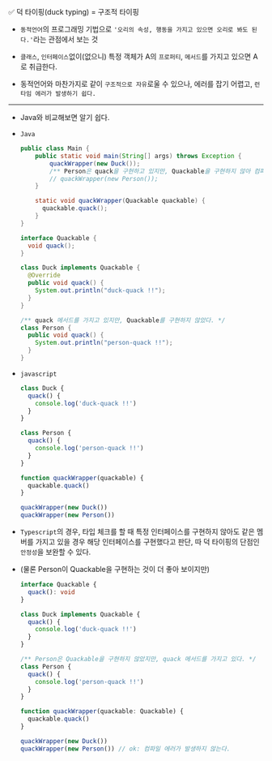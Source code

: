 ✅ 덕 타이핑(duck typing) = 구조적 타이핑

* `동적언어`의 프로그래밍 기법으로 `'오리의 속성, 행동을 가지고 있으면 오리로 봐도 된다.'`라는 관점에서 보는 것

* `클래스`, `인터페이스`없이(없으니) 특정 객체가 A의 `프로퍼티`, `메서드`를 가지고 있으면 A로 취급한다.

* 동적언어와 마찬가지로 같이 `구조적으로 자유`로울 수 있으나, 에러를 잡기 어렵고, `런타임 에러가 발생하기 쉽다.`

<hr />

* Java와 비교해보면 알기 쉽다.
* `Java`
  ```java
  public class Main {
      public static void main(String[] args) throws Exception {
          quackWrapper(new Duck());
          /** Person은 quack을 구현하고 있지만, Quackable을 구현하지 않아 컴파일 에러를 발생시킽다. */
          // quackWrapper(new Person());
      }

      static void quackWrapper(Quackable quackable) {
        quackable.quack();
      }
  }

  interface Quackable {
    void quack();
  }

  class Duck implements Quackable {
    @Override
    public void quack() {
      System.out.println("duck-quack !!");
    }
  }

  /** quack 메서드를 가지고 있지만, Quackable를 구현하지 않았다. */
  class Person {
    public void quack() {
      System.out.println("person-quack !!");
    }
  }
  ```

* `javascript`
  ```javascript
  class Duck {
    quack() {
      console.log('duck-quack !!')
    }
  }

  class Person {
    quack() {
      console.log('person-quack !!')
    }
  }

  function quackWrapper(quackable) {
    quackable.quack()
  }

  quackWrapper(new Duck())
  quackWrapper(new Person())
  ```

* `Typescript`의 경우, 타입 체크를 할 때 특정 인터페이스를 구현하지 않아도 같은 멤버를 가지고 있을 경우 해당 인터페이스를 구현했다고 판단, 따 덕 타이핑의 단점인 `안정성`을 보완할 수 있다.
* (물론 Person이 Quackable을 구현하는 것이 더 좋아 보이지만)

  ```typescript
  interface Quackable {
    quack(): void
  }

  class Duck implements Quackable {
    quack() {
      console.log('duck-quack !!')
    }
  }

  /** Person은 Quackable을 구현하지 않았지만, quack 메서드를 가지고 있다. */
  class Person {
    quack() {
      console.log('person-quack !!')
    }
  }

  function quackWrapper(quackable: Quackable) {
    quackable.quack()
  }

  quackWrapper(new Duck())
  quackWrapper(new Person()) // ok: 컴파일 에러가 발생하지 않는다.
  ```